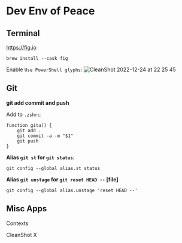 # Dev Env of Peace

## Terminal

https://fig.io
```
brew install --cask fig
```

Enable `Use PowerShell glyphs`: 
![CleanShot 2022-12-24 at 22 25 45](https://user-images.githubusercontent.com/19521762/209456067-a42dd595-69dd-4c7b-b805-32680bbb3d61.png)


## Git

**git add commit and push**

Add to `.zshrc`:
```
function gitu() {
    git add .
    git commit -a -m "$1"
    git push
}
```

**Alias `git st` for `git status`**:
```
git config --global alias.st status
```

**Alias `git unstage` for `git reset HEAD --` [file]**
```
git config --global alias.unstage 'reset HEAD --'
```


## Misc Apps

Contexts

CleanShot X
